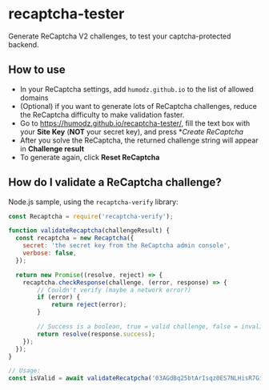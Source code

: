 # recaptcha-tester

Generate ReCaptcha V2 challenges, to test your captcha-protected backend.

## How to use

- In your ReCaptcha settings, add `humodz.github.io` to the list of allowed domains
- (Optional) if you want to generate lots of ReCaptcha challenges, reduce the ReCaptcha difficulty to make validation faster.
- Go to https://humodz.github.io/recaptcha-tester/, fill the text box with your **Site Key** (**NOT** your secret key), and press **Create ReCaptcha*
- After you solve the ReCaptcha, the returned challenge string will appear in **Challenge result**
- To generate again, click **Reset ReCaptcha**

## How do I validate a ReCaptcha challenge?

Node.js sample, using the `recaptcha-verify` library:

```js
const Recaptcha = require('recaptcha-verify');

function validateRecaptcha(challengeResult) {
  const recaptcha = new Recaptcha({
    secret: 'the secret key from the ReCaptcha admin console',
    verbose: false,
  });

  return new Promise((resolve, reject) => {
    recaptcha.checkResponse(challenge, (error, response) => {
        // Couldn't verify (maybe a network error?)
        if (error) {
            return reject(error);
        }

        // Success is a boolean, true = valid challenge, false = invalid challenge
        return resolve(response.success);
    });
  });
}

// Usage:
const isValid = await validateRecatpcha('03AGdBq25btArIsqz0ES7NLHisR7GiM0On... (truncated)');
```
